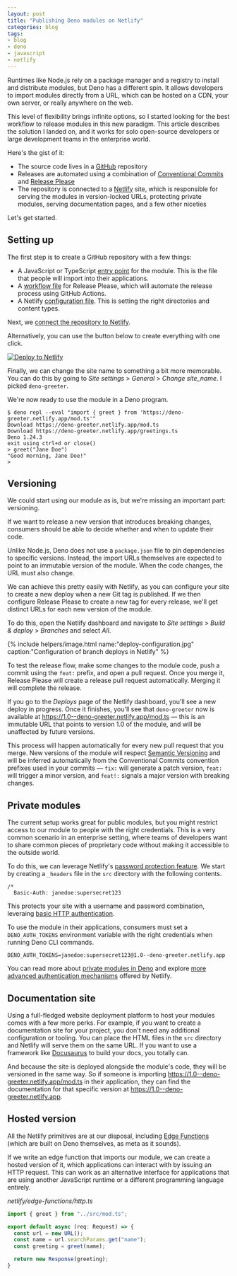 ```yaml
---
layout: post
title: "Publishing Deno modules on Netlify"
categories: blog
tags:
- blog
- deno
- javascript
- netlify
---
```

Runtimes like Node.js rely on a package manager and a registry to install and distribute modules, but Deno has a different spin. It allows developers to import modules directly from a URL, which can be hosted on a CDN, your own server, or really anywhere on the web.

This level of flexibility brings infinite options, so I started looking for the best workflow to release modules in this new paradigm. This article describes the solution I landed on, and it works for solo open-source developers or large development teams in the enterprise world.

Here's the gist of it:

- The source code lives in a [GitHub](https://github.com/) repository
- Releases are automated using a combination of [Conventional Commits](https://www.conventionalcommits.org/en/v1.0.0/) and [Release Please](https://github.com/googleapis/release-please)
- The repository is connected to a [Netlify](https://www.netlify.com/) site, which is responsible for serving the modules in version-locked URLs, protecting private modules, serving documentation pages, and a few other niceties

Let's get started.

## Setting up

The first step is to create a GitHub repository with a few things:

- A JavaScript or TypeScript [entry point](https://github.com/eduardoboucas/deno-module-template/blob/044583aadf14e2842e098669fdc230fd139710dc/src/mod.ts) for the module. This is the file that people will import into their applications.
- A [workflow file](https://github.com/eduardoboucas/deno-module-template/blob/044583aadf14e2842e098669fdc230fd139710dc/.github/workflows/release-please.yml) for Release Please, which will automate the release process using GitHub Actions.
- A Netlify [configuration file](https://github.com/eduardoboucas/deno-module-template/blob/044583aadf14e2842e098669fdc230fd139710dc/netlify.toml). This is setting the right directories and content types.

Next, we [connect the repository to Netlify](https://docs.netlify.com/welcome/add-new-site/).

Alternatively, you can use the button below to create everything with one click.

[![Deploy to Netlify](https://www.netlify.com/img/deploy/button.svg)](https://app.netlify.com/start/deploy?repository=https://github.com/eduardoboucas/deno-module-template)

Finally, we can change the site name to something a bit more memorable. You can do this by going to _Site settings_ > _General_ > _Change site_name_. I picked `deno-greeter`.

We're now ready to use the module in a Deno program.

```
$ deno repl --eval "import { greet } from 'https://deno-greeter.netlify.app/mod.ts'"
Download https://deno-greeter.netlify.app/mod.ts
Download https://deno-greeter.netlify.app/greetings.ts
Deno 1.24.3
exit using ctrl+d or close()
> greet("Jane Doe")
"Good morning, Jane Doe!"
>
```

## Versioning

We could start using our module as is, but we're missing an important part: versioning.

If we want to release a new version that introduces breaking changes, consumers should be able to decide whether and when to update their code.

Unlike Node.js, Deno does not use a `package.json` file to pin dependencies to specific versions. Instead, the import URLs themselves are expected to point to an immutable version of the module. When the code changes, the URL must also change.

We can achieve this pretty easily with Netlify, as you can configure your site to create a new deploy when a new Git tag is published. If we then configure Release Please to create a new tag for every release, we'll get distinct URLs for each new version of the module.

To do this, open the Netlify dashboard and navigate to _Site settings_ > _Build & deploy_ > _Branches_ and select _All_.

{% include helpers/image.html name:"deploy-configuration.jpg" caption:"Configuration of branch deploys in Netlify" %}

To test the release flow, make some changes to the module code, push a commit using the `feat:` prefix, and open a pull request. Once you merge it, Release Please will create a release pull request automatically. Merging it will complete the release.

If you go to the _Deploys_ page of the Netlify dashboard, you'll see a new deploy in progress. Once it finishes, you'll see that `deno-greeter` now is available at https://1.0--deno-greeter.netlify.app/mod.ts — this is an immutable URL that points to version 1.0 of the module, and will be unaffected by future versions.

This process will happen automatically for every new pull request that you merge. New versions of the module will respect [Semantic Versioning](https://semver.org/) and will be inferred automatically from the Conventional Commits convention prefixes used in your commits — `fix:` will generate a patch version, `feat:` will trigger a minor version, and `feat!:` signals a major version with breaking changes.

## Private modules

The current setup works great for public modules, but you might restrict access to our module to people with the right credentials. This is a very common scenario in an enterprise setting, where teams of developers want to share common pieces of proprietary code without making it accessible to the outside world.

To do this, we can leverage Netlify's [password protection feature](https://docs.netlify.com/visitor-access/password-protection). We start by creating a `_headers` file in the `src` directory with the following contents.

```
/*
  Basic-Auth: janedoe:supersecret123
```

This protects your site with a username and password combination, leveraing [basic HTTP authentication](https://developer.mozilla.org/en-US/docs/Web/HTTP/Authentication#basic_authentication_scheme).

To use the module in their applications, consumers must set a `DENO_AUTH_TOKENS` environment variable with the right credentials when running Deno CLI commands.

```
DENO_AUTH_TOKENS=janedoe:supersecret123@1.0--deno-greeter.netlify.app
```

You can read more about [private modules in Deno](https://deno.land/manual@v1.27.1/linking_to_external_code/private) and explore [more advanced authentication mechanisms](https://docs.netlify.com/visitor-access/role-based-access-control/) offered by Netlify.

## Documentation site

Using a full-fledged website deployment platform to host your modules comes with a few more perks. For example, if you want to create a documentation site for your project, you don't need any additional configuration or tooling. You can place the HTML files in the `src` directory and Netlify will serve them on the same URL. If you want to use a framework like [Docusaurus](https://docusaurus.io/) to build your docs, you totally can.

And because the site is deployed alongside the module's code, they will be versioned in the same way. So if someone is importing https://1.0--deno-greeter.netlify.app/mod.ts in their application, they can find the documentation for that specific version at https://1.0--deno-greeter.netlify.app.

## Hosted version

All the Netlify primitives are at our disposal, including [Edge Functions](https://docs.netlify.com/edge-functions/overview/) (which are built on Deno themselves, as meta as it sounds).

If we write an edge function that imports our module, we can create a hosted version of it, which applications can interact with by issuing an HTTP request. This can work as an alternative interface for applications that are using another JavaScript runtime or a different programming language entirely.

_netlify/edge-functions/http.ts_

```ts
import { greet } from "../src/mod.ts";

export default async (req: Request) => {
  const url = new URL();
  const name = url.searchParams.get("name");
  const greeting = greet(name);

  return new Response(greeting);
}
```